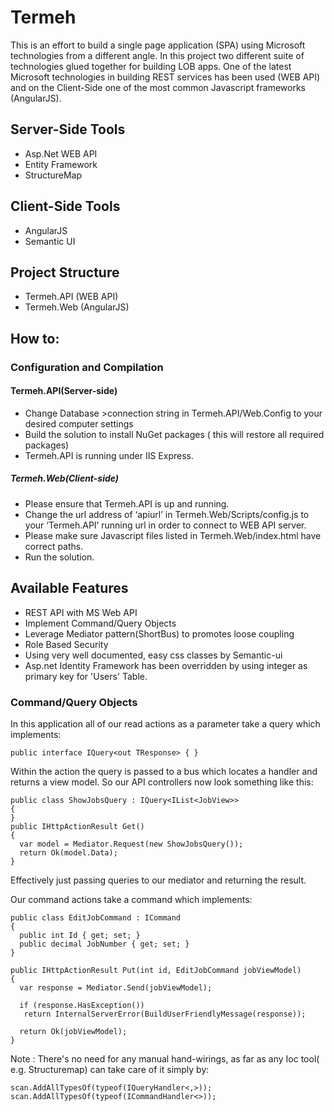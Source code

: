 Termeh
======
   This is an effort to build a single page application (SPA) using Microsoft technologies from a different angle. In this project two different suite of technologies glued together for building LOB apps. One of the latest Microsoft technologies in building REST services has been used (WEB API) and on the Client-Side one of the most common Javascript frameworks (AngularJS). 

## Server-Side Tools
  *	Asp.Net WEB API
  *	Entity Framework 
  *	StructureMap

## Client-Side Tools
  *	AngularJS
  *	Semantic UI

## Project Structure
  *	Termeh.API (WEB API)
  *	Termeh.Web (AngularJS)

## How to:
### Configuration and Compilation
#### Termeh.API(Server-side)
  - Change Database >connection string in Termeh.API/Web.Config to your desired computer settings
  - Build the solution to install NuGet packages ( this will restore all required packages)
  - Termeh.API is running under IIS Express.

##### Termeh.Web(Client-side)
  - Please ensure that Termeh.API is up and running.
  - Change the url address of ‘apiurl’ in Termeh.Web/Scripts/config.js to your ‘Termeh.API’ running url in order to connect to WEB API server.
  - Please make sure Javascript files listed in Termeh.Web/index.html have correct paths.
  - Run the solution.

## Available Features
  - REST API with MS Web API 
  - Implement Command/Query Objects
  - Leverage Mediator pattern(ShortBus) to promotes loose coupling 
  - Role Based Security
  - Using very well documented, easy css classes by Semantic-ui 
  - Asp.net Identity Framework has been overridden by using integer as primary key for 'Users' Table.
  
### Command/Query Objects
In this application all of our read actions as a parameter take a query which implements:

```
public interface IQuery<out TResponse> { }
```
	
Within the action the query is passed to a bus which locates a handler and returns a view model. 
So our API controllers now look something like this:

```
public class ShowJobsQuery : IQuery<IList<JobView>>
{
}
public IHttpActionResult Get()
{
  var model = Mediator.Request(new ShowJobsQuery());
  return Ok(model.Data);
}
```		
	
Effectively just passing queries to our mediator and returning the result.
	
Our command actions take a command which implements:
	
```
public class EditJobCommand : ICommand
{
  public int Id { get; set; }
  public decimal JobNumber { get; set; }
}
		
public IHttpActionResult Put(int id, EditJobCommand jobViewModel)
{
  var response = Mediator.Send(jobViewModel);

  if (response.HasException())
   return InternalServerError(BuildUserFriendlyMessage(response));

  return Ok(jobViewModel);
}
```	
	
Note : There's no need for any manual hand-wirings, as far as any Ioc tool( e.g. Structuremap) can take care of it simply by:
```
scan.AddAllTypesOf(typeof(IQueryHandler<,>));
scan.AddAllTypesOf(typeof(ICommandHandler<>));
```		 